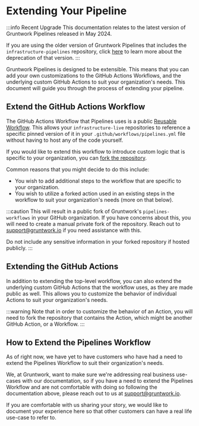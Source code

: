 # Extending Your Pipeline

:::info Recent Upgrade
This documentation relates to the latest version of Gruntwork Pipelines released in May 2024.

If you are using the older version of Gruntwork Pipelines that includes the `infrastructure-pipelines` repository, click [here](../../infrastructure-pipelines/overview/deprecation.md) to learn more about the deprecation of that version.
:::

Gruntwork Pipelines is designed to be extensible. This means that you can add your own customizations to the GitHub Actions Workflows, and the underlying custom GitHub Actions to suit your organization's needs. This document will guide you through the process of extending your pipeline.

## Extend the GitHub Actions Workflow

The GitHub Actions Workflow that Pipelines uses is a public [Reusable Workflow](https://docs.github.com/en/actions/using-workflows/reusing-workflows). This allows your `infrastructure-live` repositories to reference a specific pinned version of it in your `.github/workflows/pipelines.yml` file without having to host any of the code yourself.

If you would like to extend this workflow to introduce custom logic that is specific to your organization, you can [fork the repository](https://docs.github.com/en/pull-requests/collaborating-with-pull-requests/working-with-forks/fork-a-repo).

Common reasons that you might decide to do this include:

- You wish to add additional steps to the workflow that are specific to your organization.
- You wish to utilize a forked action used in an existing steps in the workflow to suit your organization's needs (more on that below).

:::caution
This will result in a public fork of Gruntwork's `pipelines-workflows` in your GitHub organization. If you have concerns about this, you will need to create a manual private fork of the repository. Reach out to <support@gruntwork.io> if you need assistance with this.

Do not include any sensitive information in your forked repository if hosted publicly.
:::

## Extending the GitHub Actions

In addition to extending the top-level workflow, you can also extend the underlying custom GitHub Actions that the workflow uses, as they are made public as well. This allows you to customize the behavior of individual Actions to suit your organization's needs.

:::warning
Note that in order to customize the behavior of an Action, you will need to fork the repository that contains the Action, which might be another GitHub Action, or a Workflow.
:::

## How to Extend the Pipelines Workflow

As of right now, we have yet to have customers who have had a need to extend the Pipelines Workflow to suit their organization's needs.

We, at Gruntwork, want to make sure we're addressing real business use-cases with our documentation, so if you have a need to extend the Pipelines Workflow and are not comfortable with doing so following the documentation above, please reach out to us at <support@gruntwork.io>.

If you are comfortable with us sharing your story, we would like to document your experience here so that other customers can have a real life use-case to refer to.


<!-- ##DOCS-SOURCER-START
{
  "sourcePlugin": "local-copier",
  "hash": "4b405e9603b7b24760b29788f9a8676c"
}
##DOCS-SOURCER-END -->
